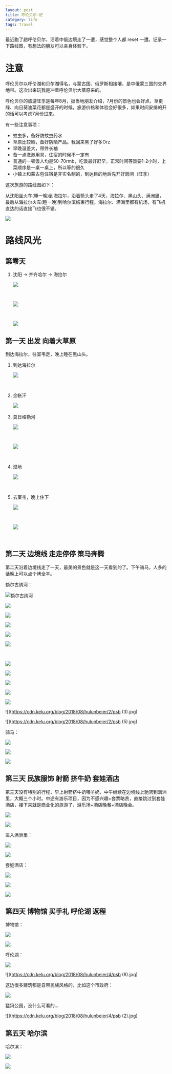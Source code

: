 ```yaml
---
layout: post
title: 呼伦贝尔·记
category: life
tags: travel
---
```


最近跑了趟呼伦贝尔，沿着中俄边境走了一遭，感觉整个人都 reset 一遭。记录一下路线图，有想法的朋友可以亲身体验下。

# 注意

呼伦贝尔以呼伦湖和贝尔湖得名，与蒙古国、俄罗斯相接壤，是中俄蒙三国的交界地带。这次出来玩我是冲着呼伦贝尔大草原来的。

呼伦贝尔的旅游旺季是每年8月，据当地朋友介绍，7月份的景色也会好点，草更绿、向日葵油菜花都是盛开的时候，旅游价格和体验会好很多，如果时间安排的开的话可以考虑7月份过来。

有一些注意事项：

* 蚊虫多，备好防蚊虫药水
* 草原比较晒，备好防晒产品。我回来黑了好多Orz
* 早晚温差大，带件长袖
* 备一点洗漱用具，住宿的时候不一定有
* 普通的一顿饭人均是50-70rmb，吃饭最好赶早，正常时间等饭要1-2小时，上菜顺序是一桌一桌上，所以等的很久
* 小镇上和蒙古包住宿是非实名制的，到达目的地后先开好房间（旺季）

这次旅游的路线图如下：

从沈阳坐火车(睡一晚)到海拉尔，沿着箭头走了4天，海拉尔、黑山头、满洲里，最后从海拉尔火车(睡一晚)到哈尔滨结束行程。海拉尔、满洲里都有机场，有飞机直达的话直接飞也很不错。

![](https://cdn.kelu.org/blog/2018/08/hulunbeier/path.jpg)

# 路线风光

## 第零天

1. 沈阳 -> 齐齐哈尔 -> 海拉尔

   ![](https://cdn.kelu.org/blog/2018/08/hulunbeier/0/19173653.jpg)

   ​

   ![](https://cdn.kelu.org/blog/2018/08/hulunbeier/0/592011281.jpg)

   ​

   ![](https://cdn.kelu.org/blog/2018/08/hulunbeier/0/19215325.jpg)

## 第一天 出发 向着大草原

到达海拉尔，往室韦走，晚上睡在黑山头。

1. 到达海拉尔

   ![](https://cdn.kelu.org/blog/2018/08/hulunbeier/1/189573658.jpg)

   ​

2. 金帐汗

   ![](https://cdn.kelu.org/blog/2018/08/hulunbeier/1/2050871886.jpg)
   ​

3. 莫日格勒河

   ![](https://cdn.kelu.org/blog/2018/08/hulunbeier/1/psb1.jpg)

   ​

   ![](https://cdn.kelu.org/blog/2018/08/hulunbeier/1/19174014.jpg)

   ​

4. 湿地

   ![](https://cdn.kelu.org/blog/2018/08/hulunbeier/1/19175047.jpg)

   ​

5. 去室韦，晚上住下

   ![](https://cdn.kelu.org/blog/2018/08/hulunbeier/1/1264330910.jpg)

   ​

   ![](https://cdn.kelu.org/blog/2018/08/hulunbeier/1/19201350.jpg)

   ​

## 第二天 边境线 走走停停 策马奔腾

第二天沿着边境线走了一天，最美的景色就是这一天看到的了。下午骑马，人多的话晚上可以点个烤全羊。

额尔古纳河：

![额尔古纳河](https://cdn.kelu.org/blog/2018/08/hulunbeier/2/33690671.jpg)



![](https://cdn.kelu.org/blog/2018/08/hulunbeier/2/1717236590.jpg)

![](https://cdn.kelu.org/blog/2018/08/hulunbeier/2/156537133.jpg)



![](https://cdn.kelu.org/blog/2018/08/hulunbeier/2/19202418.jpg)



![](https://cdn.kelu.org/blog/2018/08/hulunbeier/1/327281481.jpg)



![](https://cdn.kelu.org/blog/2018/08/hulunbeier/1/889220082.jpg)

​	

![](https://cdn.kelu.org/blog/2018/08/hulunbeier/1/1349637069.jpg)



![ ](https://cdn.kelu.org/blog/2018/08/hulunbeier/2/261359098.jpg)



![](https://cdn.kelu.org/blog/2018/08/hulunbeier/2/1699146059.jpg)



![](https://cdn.kelu.org/blog/2018/08/hulunbeier/1/19215101.jpg)



![](https://cdn.kelu.org/blog/2018/08/hulunbeier/2/19221520.jpg)



![](https://cdn.kelu.org/blog/2018/08/hulunbeier/2/psb (3).jpg)



![](https://cdn.kelu.org/blog/2018/08/hulunbeier/2/psb (5).jpg)



骑马：

![](https://cdn.kelu.org/blog/2018/08/hulunbeier/2/19183222.jpg)



![](https://cdn.kelu.org/blog/2018/08/hulunbeier/1/2043062539.jpg)



![](https://cdn.kelu.org/blog/2018/08/hulunbeier/2/psb.jpg)

## 第三天 民族服饰 射箭 挤牛奶 套娃酒店

第三天没有特别的行程，早上射箭挤牛奶喂羊奶，中午继续在边境线上驰骋到满洲里，大概三个小时。中途有游乐项目，因为不感兴趣+套票略贵，直接跳过到套娃酒店，接下来就是商业化的旅游了，游乐场+酒店晚餐+酒店晚会。



![](https://cdn.kelu.org/blog/2018/08/hulunbeier/3/19184449.jpg)



![](https://cdn.kelu.org/blog/2018/08/hulunbeier/2/805775605.jpg)



进入满洲里：

![](https://cdn.kelu.org/blog/2018/08/hulunbeier/3/19215254.jpg)



![](https://cdn.kelu.org/blog/2018/08/hulunbeier/3/19215306.jpg)



套娃酒店：

![](https://cdn.kelu.org/blog/2018/08/hulunbeier/3/19184459.jpg)



![](https://cdn.kelu.org/blog/2018/08/hulunbeier/3/19215234.jpg)



![](https://cdn.kelu.org/blog/2018/08/hulunbeier/3/19215245.jpg)



## 第四天 博物馆 买手礼 呼伦湖 返程

博物馆：

![](https://cdn.kelu.org/blog/2018/08/hulunbeier/4/19202140.jpg)



![](https://cdn.kelu.org/blog/2018/08/hulunbeier/4/791016681.jpg)

呼伦湖：

![](https://cdn.kelu.org/blog/2018/08/hulunbeier/4/19202012.jpg)



![](https://cdn.kelu.org/blog/2018/08/hulunbeier/4/psb (8).jpg)



这边很多建筑都是自带民族风格的，比如这个市政府：

![](https://cdn.kelu.org/blog/2018/08/hulunbeier/4/1668453614.jpg)



猛犸公园，没什么可看的...

![](https://cdn.kelu.org/blog/2018/08/hulunbeier/4/psb (2).jpg)



## 第五天 哈尔滨

哈尔滨：

![](https://cdn.kelu.org/blog/2018/08/hulunbeier/5/19202305.jpg)



![](https://cdn.kelu.org/blog/2018/08/hulunbeier/5/19202317.jpg)



